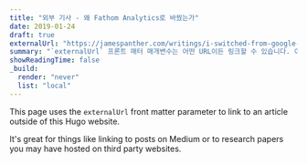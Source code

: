 ```yaml
---
title: "외부 기사 - 왜 Fathom Analytics로 바꿨는가"
date: 2019-01-24
draft: true
externalUrl: "https://jamespanther.com/writings/i-switched-from-google-analytics-to-fathom-analytics/"
summary: "`externalUrl` 프론트 매터 매개변수는 어떤 URL이든 링크할 수 있습니다. 이 기사는 다른 기사와 동일하게 보이지만 Hugo 프로젝트 외부의 게시물로 링크됩니다."
showReadingTime: false
_build:
  render: "never"
  list: "local"
---
```


This page uses the `externalUrl` front matter parameter to link to an article outside of this Hugo website.

It's great for things like linking to posts on Medium or to research papers you may have hosted on third party websites.
